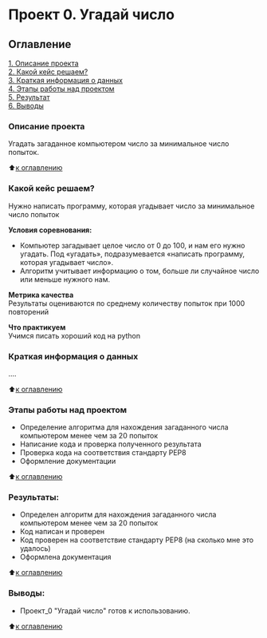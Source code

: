 # Проект 0. Угадай число

## Оглавление  
[1. Описание проекта](https://github.com/Tatiana-Davydova/sf_data_science/blob/main/project_0/README.md#Описание-проекта)  
[2. Какой кейс решаем?](https://github.com/Tatiana-Davydova/sf_data_science/blob/main/project_0/README.md#Какой-кейс-решаем)  
[3. Краткая информация о данных](https://github.com/Tatiana-Davydova/sf_data_science/blob/main/project_0/README.md#Краткая-информация-о-данных)  
[4. Этапы работы над проектом](https://github.com/Tatiana-Davydova/sf_data_science/blob/main/project_0/README.md#Этапы-работы-над-проектом)  
[5. Результат](https://github.com/Tatiana-Davydova/sf_data_science/blob/main/project_0/README.md#Результат)    
[6. Выводы](https://github.com/Tatiana-Davydova/sf_data_science/blob/main/project_0/README.md#Выводы) 

### Описание проекта    
Угадать загаданное компьютером число за минимальное число попыток.

:arrow_up:[к оглавлению](https://github.com/Tatiana-Davydova/sf_data_science/blob/main/project_0/README.md#Оглавление)


### Какой кейс решаем?    
Нужно написать программу, которая угадывает число за минимальное число попыток

**Условия соревнования:**  
- Компьютер загадывает целое число от 0 до 100, и нам его нужно угадать. Под «угадать», подразумевается «написать программу, которая угадывает число».
- Алгоритм учитывает информацию о том, больше ли случайное число или меньше нужного нам.

**Метрика качества**     
Результаты оцениваются по среднему количеству попыток при 1000 повторений

**Что практикуем**     
Учимся писать хороший код на python


### Краткая информация о данных
....
  
:arrow_up:[к оглавлению](https://github.com/Tatiana-Davydova/sf_data_science/blob/main/project_0/README.md#Оглавление)


### Этапы работы над проектом  
- Определение алгоритма для нахождения загаданного числа компьютером менее чем за 20 попыток
- Написание кода и проверка полученного результата
- Проверка кода на соответствия стандарту PEP8
- Оформление документации

:arrow_up:[к оглавлению](https://github.com/Tatiana-Davydova/sf_data_science/blob/main/project_0/README.md#Оглавление)


### Результаты:  
- Определен алгоритм для нахождения загаданного числа компьютером менее чем за 20 попыток
- Код написан и проверен
- Код проверен на соответствие стандарту PEP8 (на сколько мне это удалось)
- Оформлена документация

:arrow_up:[к оглавлению](https://github.com/Tatiana-Davydova/sf_data_science/blob/main/project_0/README.md#Оглавление)


### Выводы:  
- Проект_0 "Угадай число" готов к использованию.

:arrow_up:[к оглавлению](https://github.com/Tatiana-Davydova/sf_data_science/blob/main/project_0/README.md#Оглавление)